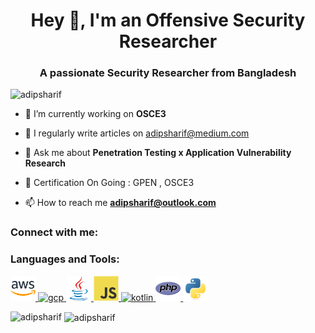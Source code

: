 <h1 align="center">Hey 👋, I'm an Offensive Security Researcher</h1>
<h3 align="center">A passionate Security Researcher from Bangladesh</h3>

<p align="left"> <img src="https://komarev.com/ghpvc/?username=adipsharif&label=Profile%20views&color=0e75b6&style=flat" alt="adipsharif" /> </p>

- 🌱 I’m currently working on **OSCE3**

- 📝 I regularly write articles on [adipsharif@medium.com](adipsharif@medium.com)

- 💬 Ask me about **Penetration Testing x Application Vulnerability Research**
  
- 💬  Certification On Going : GPEN , OSCE3

- 📫 How to reach me **adipsharif@outlook.com**

<h3 align="left">Connect with me:</h3>
<p align="left">
</p>

<h3 align="left">Languages and Tools:</h3>
<p align="left"> <a href="https://aws.amazon.com" target="_blank" rel="noreferrer"> <img src="https://raw.githubusercontent.com/devicons/devicon/master/icons/amazonwebservices/amazonwebservices-original-wordmark.svg" alt="aws" width="40" height="40"/> </a> <a href="https://cloud.google.com" target="_blank" rel="noreferrer"> <img src="https://www.vectorlogo.zone/logos/google_cloud/google_cloud-icon.svg" alt="gcp" width="40" height="40"/> </a> <a href="https://www.java.com" target="_blank" rel="noreferrer"> <img src="https://raw.githubusercontent.com/devicons/devicon/master/icons/java/java-original.svg" alt="java" width="40" height="40"/> </a> <a href="https://developer.mozilla.org/en-US/docs/Web/JavaScript" target="_blank" rel="noreferrer"> <img src="https://raw.githubusercontent.com/devicons/devicon/master/icons/javascript/javascript-original.svg" alt="javascript" width="40" height="40"/> </a> <a href="https://kotlinlang.org" target="_blank" rel="noreferrer"> <img src="https://www.vectorlogo.zone/logos/kotlinlang/kotlinlang-icon.svg" alt="kotlin" width="40" height="40"/> </a> <a href="https://www.php.net" target="_blank" rel="noreferrer"> <img src="https://raw.githubusercontent.com/devicons/devicon/master/icons/php/php-original.svg" alt="php" width="40" height="40"/> </a> <a href="https://www.python.org" target="_blank" rel="noreferrer"> <img src="https://raw.githubusercontent.com/devicons/devicon/master/icons/python/python-original.svg" alt="python" width="40" height="40"/> </a> </p>

<p><img align="left" src="https://github-readme-stats.vercel.app/api/top-langs?username=adipsharif&show_icons=true&locale=en&layout=compact" alt="adipsharif" /></p>

<p>&nbsp;<img align="center" src="https://github-readme-stats.vercel.app/api?username=adipsharif&show_icons=true&locale=en" alt="adipsharif" /></p>
